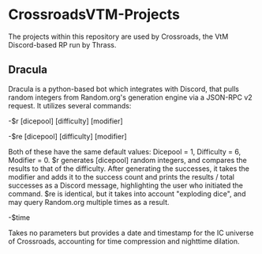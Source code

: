 # CrossroadsVTM-Projects
The projects within this repository are used by Crossroads, the VtM Discord-based RP run by Thrass.
## Dracula
Dracula is a python-based bot which integrates with Discord, that pulls random integers from Random.org's generation engine via a JSON-RPC v2 request.
It utilizes several commands:

-$r [dicepool] [difficulty] [modifier]

-$re [dicepool] [difficulty] [modifier]

Both of these have the same default values: Dicepool = 1, Difficulty = 6, Modifier = 0. $r generates [dicepool] random integers, and
compares the results to that of the difficulty. After generating the successes, it takes the modifier and adds it to the success count
and prints the results / total successes as a Discord message, highlighting the user who initiated the command. $re is identical, but
it takes into account "exploding dice", and may query Random.org multiple times as a result. 

-$time

Takes no parameters but provides a date and timestamp for the IC universe of Crossroads, accounting for time compression and nighttime dilation.
